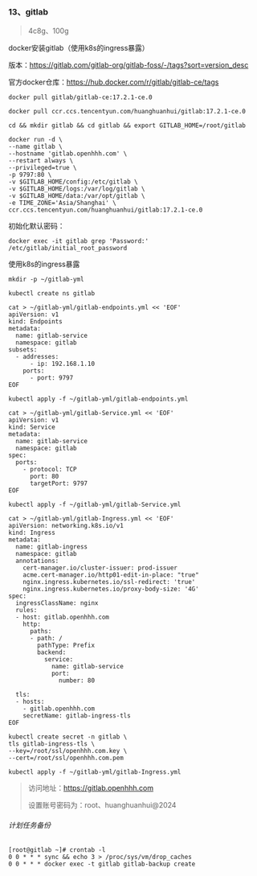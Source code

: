 ### 13、gitlab

> 4c8g、100g

docker安装gitlab（使用k8s的ingress暴露）

版本：https://gitlab.com/gitlab-org/gitlab-foss/-/tags?sort=version_desc

官方docker仓库：https://hub.docker.com/r/gitlab/gitlab-ce/tags

```shell
docker pull gitlab/gitlab-ce:17.2.1-ce.0

docker pull ccr.ccs.tencentyun.com/huanghuanhui/gitlab:17.2.1-ce.0
```

```shell
cd && mkdir gitlab && cd gitlab && export GITLAB_HOME=/root/gitlab
```

```shell
docker run -d \
--name gitlab \
--hostname 'gitlab.openhhh.com' \
--restart always \
--privileged=true \
-p 9797:80 \
-v $GITLAB_HOME/config:/etc/gitlab \
-v $GITLAB_HOME/logs:/var/log/gitlab \
-v $GITLAB_HOME/data:/var/opt/gitlab \
-e TIME_ZONE='Asia/Shanghai' \
ccr.ccs.tencentyun.com/huanghuanhui/gitlab:17.2.1-ce.0
```

初始化默认密码：

```shell
docker exec -it gitlab grep 'Password:' /etc/gitlab/initial_root_password
```

使用k8s的ingress暴露

```shell
mkdir -p ~/gitlab-yml

kubectl create ns gitlab
```

```shell
cat > ~/gitlab-yml/gitlab-endpoints.yml << 'EOF'
apiVersion: v1
kind: Endpoints
metadata:
  name: gitlab-service
  namespace: gitlab
subsets:
  - addresses:
      - ip: 192.168.1.10
    ports:
      - port: 9797
EOF
```

```shell
kubectl apply -f ~/gitlab-yml/gitlab-endpoints.yml
```

```shell
cat > ~/gitlab-yml/gitlab-Service.yml << 'EOF'
apiVersion: v1
kind: Service
metadata:
  name: gitlab-service
  namespace: gitlab
spec:
  ports:
    - protocol: TCP
      port: 80
      targetPort: 9797
EOF
```

```shell
kubectl apply -f ~/gitlab-yml/gitlab-Service.yml
```

```shell
cat > ~/gitlab-yml/gitlab-Ingress.yml << 'EOF'
apiVersion: networking.k8s.io/v1
kind: Ingress
metadata:
  name: gitlab-ingress
  namespace: gitlab
  annotations:
    cert-manager.io/cluster-issuer: prod-issuer 
    acme.cert-manager.io/http01-edit-in-place: "true" 
    nginx.ingress.kubernetes.io/ssl-redirect: 'true'
    nginx.ingress.kubernetes.io/proxy-body-size: '4G'
spec:
  ingressClassName: nginx
  rules:
  - host: gitlab.openhhh.com
    http:
      paths:
      - path: /
        pathType: Prefix
        backend:
          service:
            name: gitlab-service
            port:
              number: 80

  tls:
  - hosts:
    - gitlab.openhhh.com
    secretName: gitlab-ingress-tls
EOF
```

```shell
kubectl create secret -n gitlab \
tls gitlab-ingress-tls \
--key=/root/ssl/openhhh.com.key \
--cert=/root/ssl/openhhh.com.pem
```

```shell
kubectl apply -f ~/gitlab-yml/gitlab-Ingress.yml
```

> 访问地址：https://gitlab.openhhh.com
>
> 设置账号密码为：root、huanghuanhui@2024

###### 计划任务备份

```shell
[root@gitlab ~]# crontab -l
0 0 * * * sync && echo 3 > /proc/sys/vm/drop_caches
0 0 * * * docker exec -t gitlab gitlab-backup create
```

